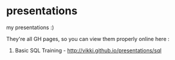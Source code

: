 presentations
=============

my presentations :)

They're all GH pages, so you can view them properly online here : 

1) Basic SQL Training - http://vikki.github.io/presentations/sql
